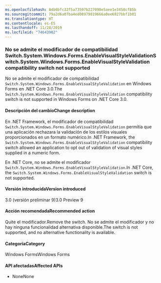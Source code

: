 ```yaml
---
ms.openlocfilehash: 84b6bfc32f5a73597b227098e5aee1e3450cf85b
ms.sourcegitcommit: 79a2d6a07ba4ed08979819666a0ee6927bbf1b01
ms.translationtype: HT
ms.contentlocale: es-ES
ms.lasthandoff: 11/28/2019
ms.locfileid: "74643902"
---
```

### <a name="switchsystemwindowsformsenablevisualstylevalidation-compatibility-switch-not-supported"></a><span data-ttu-id="d362f-101">No se admite el modificador de compatibilidad Switch.System.Windows.Forms.EnableVisualStyleValidation</span><span class="sxs-lookup"><span data-stu-id="d362f-101">Switch.System.Windows.Forms.EnableVisualStyleValidation compatibility switch not supported</span></span>

<span data-ttu-id="d362f-102">No se admite el modificador de compatibilidad `Switch.System.Windows.Forms.EnableVisualStyleValidation` en Windows Forms en .NET Core 3.0.</span><span class="sxs-lookup"><span data-stu-id="d362f-102">The `Switch.System.Windows.Forms.EnableVisualStyleValidation` compatibility switch is not supported in Windows Forms on .NET Core 3.0.</span></span>

#### <a name="change-description"></a><span data-ttu-id="d362f-103">Descripción del cambio</span><span class="sxs-lookup"><span data-stu-id="d362f-103">Change description</span></span>

<span data-ttu-id="d362f-104">En .NET Framework, el modificador de compatibilidad `Switch.System.Windows.Forms.EnableVisualStyleValidation` permitía que una aplicación rechazara la validación de los estilos visuales proporcionados en un formato numérico.</span><span class="sxs-lookup"><span data-stu-id="d362f-104">In .NET Framework, the `Switch.System.Windows.Forms.EnableVisualStyleValidation` compatibility switch allowed an application to opt out of validation of visual styles supplied in a numeric form.</span></span>

<span data-ttu-id="d362f-105">En .NET Core, no se admite el modificador `Switch.System.Windows.Forms.EnableVisualStyleValidation`.</span><span class="sxs-lookup"><span data-stu-id="d362f-105">In .NET Core, the `Switch.System.Windows.Forms.EnableVisualStyleValidation` switch is not supported.</span></span>

#### <a name="version-introduced"></a><span data-ttu-id="d362f-106">Versión introducida</span><span class="sxs-lookup"><span data-stu-id="d362f-106">Version introduced</span></span>

<span data-ttu-id="d362f-107">3.0 (versión preliminar 9)</span><span class="sxs-lookup"><span data-stu-id="d362f-107">3.0 Preview 9</span></span>

#### <a name="recommended-action"></a><span data-ttu-id="d362f-108">Acción recomendada</span><span class="sxs-lookup"><span data-stu-id="d362f-108">Recommended action</span></span>

<span data-ttu-id="d362f-109">Quite el modificador.</span><span class="sxs-lookup"><span data-stu-id="d362f-109">Remove the switch.</span></span> <span data-ttu-id="d362f-110">No se admite el modificador y no hay ninguna funcionalidad alternativa disponible.</span><span class="sxs-lookup"><span data-stu-id="d362f-110">The switch is not supported, and no alternative functionality is available.</span></span>

#### <a name="category"></a><span data-ttu-id="d362f-111">Categoría</span><span class="sxs-lookup"><span data-stu-id="d362f-111">Category</span></span>

<span data-ttu-id="d362f-112">Windows Forms</span><span class="sxs-lookup"><span data-stu-id="d362f-112">Windows Forms</span></span>

#### <a name="affected-apis"></a><span data-ttu-id="d362f-113">API afectadas</span><span class="sxs-lookup"><span data-stu-id="d362f-113">Affected APIs</span></span>

- <span data-ttu-id="d362f-114">None</span><span class="sxs-lookup"><span data-stu-id="d362f-114">None</span></span>

<!-- 

### Affected APIs

- Not detectable via API analysis

-->
